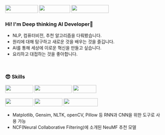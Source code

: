 <a href="link" target="_blank"><img src="https://img.shields.io/badge/Contact ME-000000?style=flat&logo=gmail&logoColor=#EA4335" width="105px" height="26px"/></a>
<a href="link" target="_blank"><img src="https://img.shields.io/badge/Portfolio-000000?style=flat&logo=notion&logoColor=#000000" width="100px" height="26px"/></a>
<a href="link" target="_blank"><img src="https://img.shields.io/badge/HansungKim-000000?style=flat&logo=linkedin&logoColor=#0A66C2" width="120px" height="26px"/></a>

<h3>Hi! I'm Deep thinking AI Developer🤔</h3>
<ul>
  <li>NLP, 컴퓨터비전, 추천 알고리즘을 다뤄봤습니다.</li>
  <li>원리에 대해 탐구하고 새로운 것을 배우는 것을 즐깁니다.</li>
  <li>AI를 통해 세상에 이로운 혁신을 만들고 싶습니다.</li>
  <li>요리하고 대접하는 것을 좋아합니다.</li>
</ul>

<br/>

<h3>😎 Skills</h3>
<span><img src="https://img.shields.io/badge/Python-000000?style=flat&logo=Python&logoColor=#3776AB" width="90px" height="26px"/></span>
<span><img src="https://img.shields.io/badge/Tensorflow-000000?style=flat&logo=Tensorflow&logoColor=#FF6F00" width="120px" height="26px"/></span>
<span><img src="https://img.shields.io/badge/Keras-000000?style=flat&logo=Keras&logoColor=#D00000" width="75px" height="26px"/></span><br/>

<span><img src="https://img.shields.io/badge/Numpy-000000?style=flat&logo=Numpy&logoColor=#013243" width="90px" height="26px"/></span>
<span><img src="https://img.shields.io/badge/Pandas-000000?style=flat&logo=Pandas&logoColor=#150458" width="90px" height="26px"/></span>
<a href="link" target="_blank"><img src="https://img.shields.io/badge/scikit_learn-000000?style=flat&logo=scikit-learn&logoColor=#F7931E" width="110px" height="26px"/></a><br/>

<ul>
  <li>Matplotlib, Gensim, NLTK, openCV, Pillow 등 RNN과 CNN을 위한 도구로 사용 가능</li>
  <li>NCF(Neural Collaborative Filtering)에 소개된 NeuMF 추천 모델 </li>
</ul>








<!---
khs20137/khs20137 is a ✨ special ✨ repository because its `README.md` (this file) appears on your GitHub profile.
You can click the Preview link to take a look at your changes.

<img src="이미지 URL" width="?%" height="?%">
--->
